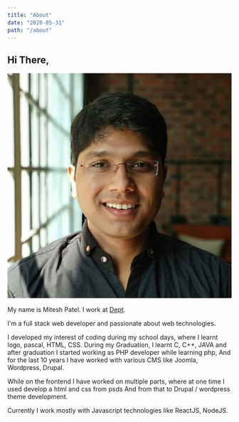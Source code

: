 ```yaml
---
title: "About"
date: "2020-05-31"
path: "/about"
---
```


## Hi There,

![miteshmap](../images/miteshmap.jpeg)

My name is Mitesh Patel. I work at [Dept](https://www.deptagency.com/).

I'm a full stack web developer and passionate about web technologies.

I developed my interest of coding during my school days, where I learnt logo, pascal, HTML, CSS. During my Graduation, I learnt C, C++, JAVA and after graduation I started working as PHP developer while learning php, And for the last 10 years I have worked with various CMS like Joomla, Wordpress, Drupal.

While on the frontend I have worked on multiple parts, where at one time I used develop a html and css from psds And from that to Drupal / wordpress theme development.

Currently I work mostly with Javascript technologies like ReactJS, NodeJS.
